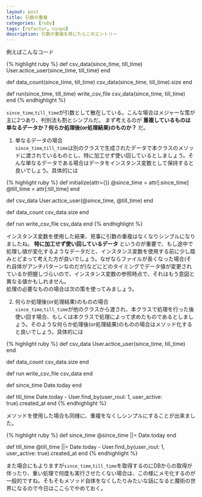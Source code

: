 ```yaml
---
layout: post
title: 引数の重複
categories: [ruby]
tags: [refactor, ninpo]
description: 引数の重複を感じたらこのエントリー
---
```


例えばこんなコード  

{% highlight ruby %}
def csv_data(since_time, till_time)
  User.actice_user(since_time, till_time)
end

def data_count(since_time, till_time)
  csv_data(since_time, till_time).size
end

def run(since_time, till_time)
  write_csv_file csv_data(since_time, till_time)
end
{% endhighlight %}

`since_time`,`till_time`が引数として散在している。こんな場合はメジャーな策が主に2つあり、判別法も割とシンプルだ。  まず考えるのが **重複しているものは単なるデータか？何らか処理後(or処理結果)のものか？** だ。  

 1. 単なるデータの場合  
    `since_time`,`till_time`は別のクラスで生成されたデータで本クラスのメソッドに渡されているものとし、特に加工せず使い回しているとしましょう。そんな単なるデータである場合はデータをインスタンス変数として保持すると良いでしょう。具体的には  

{% highlight ruby %}
def initialize(attr={})
  @since_time = attr[:since_time]
  @till_time  = attr[:till_time]
end

def csv_data
  User.actice_user(@since_time, @till_time)
end

def data_count
  csv_data.size
end

def run
  write_csv_file csv_data
end
{% endhighlight %}

インスタンス変数を使用した結果、見事に引数の重複はなくなりシンプルになりましたね。 **特に加工せず使い回しているデータ** というのが重要で、もし途中で処理し値が変化するようなデータだと、インスタンス変数を使用する前に少し踏みとどまって考えた方が良いでしょう。なぜならファイルが長くなった場合(それ自体がアンチパターンなのだが)などにどのタイミングでデータ値が変更されているか把握しづらいので、インスタンス変数の参照時点で、それはもう意図と異なる値かもしれません。  
処理の必要なものの場合は次の策を使ってみましょう。

 2. 何らか処理後(or処理結果)のものの場合  
   `since_time`,`till_time`が他のクラスから渡され、本クラスで処理を行った後使い回す場合、もしくは本クラスで処理によって求めたものであるとしましょう。そのような何らか処理後(or処理結果)のものの場合はメソッド化すると良いでしょう。具体的には  

{% highlight ruby %}
def csv_data
  User.actice_user(since_time, till_time)
end

def data_count
  csv_data.size
end

def run
  write_csv_file csv_data
end

def since_time
   Date.today
end

def till_time
   Date.today - User.find_by(user_roul: 1, user_active: true).created_at
end
{% endhighlight %}

メソッドを使用した場合も同様に、重複をなくしシンプルにすることが出来ました。

{% highlight ruby %}
def since_time
   @since_time ||= Date.today
end

def till_time
   @till_time ||= Date.today - User.find_by(user_roul: 1, user_active: true).created_at
end
{% endhighlight %}  

また場合にもよりますが`since_time`,`till_time`を取得するのにDBからの取得が伴ったり、重い処理で何度も実行させたくない場合は、この様にメモ化するのが一般的ですね。そもそもメソッド自体をなくしたりみたいな話になると魔術の世界になるので今日はここらでやめておく。

